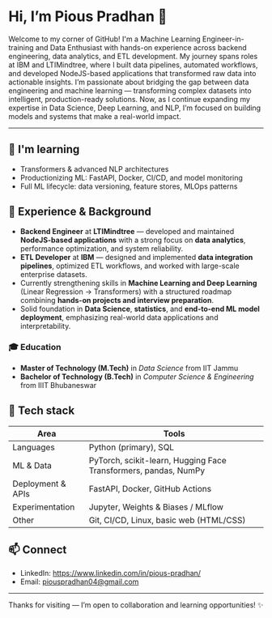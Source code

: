 # Hi, I’m Pious Pradhan 👋

Welcome to my corner of GitHub!
I'm a Machine Learning Engineer-in-training and Data Enthusiast with hands-on experience across backend engineering, data analytics, and ETL development. My journey spans roles at IBM and LTIMindtree, where I built data pipelines, automated workflows, and developed NodeJS-based applications that transformed raw data into actionable insights. I’m passionate about bridging the gap between data engineering and machine learning — transforming complex datasets into intelligent, production-ready solutions. Now, as I continue expanding my expertise in Data Science, Deep Learning, and NLP, I’m focused on building models and systems that make a real-world impact.

---

## 🌱 I'm learning
- Transformers & advanced NLP architectures
- Productionizing ML: FastAPI, Docker, CI/CD, and model monitoring
- Full ML lifecycle: data versioning, feature stores, MLOps patterns

## 💼 Experience & Background
- **Backend Engineer** at **LTIMindtree** — developed and maintained **NodeJS-based applications** with a strong focus on **data analytics**, performance optimization, and system reliability.  
- **ETL Developer** at **IBM** — designed and implemented **data integration pipelines**, optimized ETL workflows, and worked with large-scale enterprise datasets.  
- Currently strengthening skills in **Machine Learning and Deep Learning** (Linear Regression → Transformers) with a structured roadmap combining **hands-on projects and interview preparation**.  
- Solid foundation in **Data Science**, **statistics**, and **end-to-end ML model deployment**, emphasizing real-world data applications and interpretability.  

### 🎓 Education
- **Master of Technology (M.Tech)** in *Data Science*  from IIT Jammu
- **Bachelor of Technology (B.Tech)** in *Computer Science & Engineering*  from IIIT Bhubaneswar

## 🧰 Tech stack
| Area | Tools |
|---|---|
| Languages | Python (primary), SQL |
| ML & Data | PyTorch, scikit-learn, Hugging Face Transformers, pandas, NumPy |
| Deployment & APIs | FastAPI, Docker, GitHub Actions |
| Experimentation | Jupyter, Weights & Biases / MLflow |
| Other | Git, CI/CD, Linux, basic web (HTML/CSS) |

## 📫 Connect
- LinkedIn: https://www.linkedin.com/in/pious-pradhan/
- Email: piouspradhan04@gmail.com
---

Thanks for visiting — I’m open to collaboration and learning opportunities! ✨
